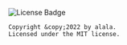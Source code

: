 
  ![License Badge](https://img.shields.io/badge/License-MIT-green.svg)


    Copyright &copy;2022 by alala.
    Licensed under the MIT license.
    